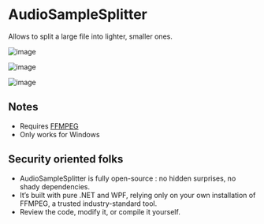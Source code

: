 # AudioSampleSplitter
 Allows to split a large file into lighter, smaller ones.

![image](https://github.com/user-attachments/assets/7a0c64fd-424c-44f6-b2d2-367aee953664)



![image](https://github.com/user-attachments/assets/55ad2193-3f16-484d-8400-24b52c68679e)



![image](https://github.com/user-attachments/assets/19c85d4a-a462-438f-bf15-2d75d1d17ed0)



## Notes
* Requires [FFMPEG](https://www.ffmpeg.org/)
* Only works for Windows


## Security oriented folks
* AudioSampleSplitter is fully open-source : no hidden surprises, no shady dependencies. 
* It’s built with pure .NET and WPF, relying only on your own installation of FFMPEG, a trusted industry-standard tool. 
* Review the code, modify it, or compile it yourself.